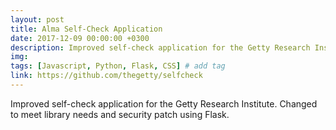 ```yaml
---
layout: post
title: Alma Self-Check Application
date: 2017-12-09 00:00:00 +0300
description: Improved self-check application for the Getty Research Institute. Changed to meet library needs and security patch using Flask.
img: 
tags: [Javascript, Python, Flask, CSS] # add tag
link: https://github.com/thegetty/selfcheck
---
```


Improved self-check application for the Getty Research Institute. Changed to meet library needs and security patch using Flask.